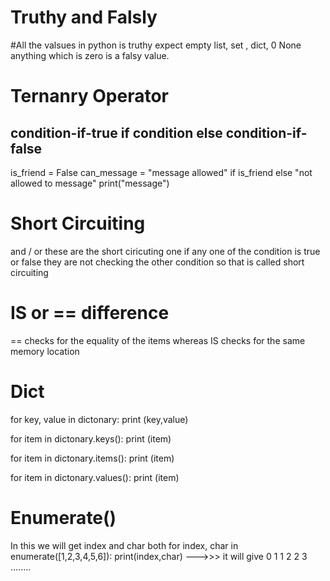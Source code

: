 # Truthy and Falsly
#All the valsues in python is truthy expect empty list, set , dict, 0 None anything which is zero is a falsy value.
 

# Ternanry Operator
## condition-if-true if condition else condition-if-false
is_friend = False
can_message =  "message allowed" if is_friend else "not allowed to message"
print("message")


# Short Circuiting 
and / or these are the short ciricuting one 
if any one of the condition is true or false they are not checking the other condition so that is called short circuiting

# IS or == difference 
== checks for the equality of the items whereas IS checks for the same memory location 


# Dict 
for key, value in dictonary:
    print (key,value)

for item in dictonary.keys():
    print (item)

for item in dictonary.items():
    print (item)

for item in dictonary.values():
    print (item)


# Enumerate()
In this we will get index and char both 
for index, char in enumerate([1,2,3,4,5,6]):
    print(index,char)     --->>> it will give 0 1 1 2 2 3 ........
    
